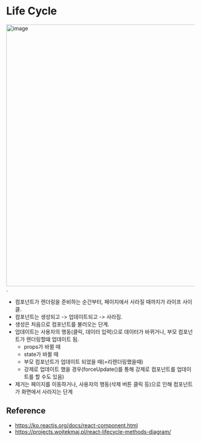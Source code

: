 # Life Cycle
<img width="699" alt="image" src="https://user-images.githubusercontent.com/84515872/155947190-1e4bbd05-943f-45a1-8483-d09eb594d083.png">.  
- 컴포넌트가 렌더링을 준비하는 순간부터, 페이지에서 사라질 때까지가 라이프 사이클.
- 컴포넌트는 생성되고 -> 업데이트되고 -> 사라짐.  
- 생성은 처음으로 컴포넌트를 불러오는 단계.  
- 업데이트는 사용자의 행동(클릭, 데이터 입력)으로 데이터가 바뀌거나, 부모 컴포넌트가 렌더링할떄 업데이트 됨.  
  - props가 바뀔 때
  - state가 바뀔 때
  - 부모 컴포넌트가 업데이트 되었을 때(=리렌더링했을때)
  - 강제로 업데이트 했을 경우(forceUpdate()를 통해 강제로 컴포넌트를 업데이트를 할 수도 있음)
 - 제거는 페이지를 이동하거나, 사용자의 행동(삭제 버튼 클릭 등)으로 인해 컴포넌트가 화면에서 사라지는 단계

## Reference
- https://ko.reactjs.org/docs/react-component.html
- https://projects.wojtekmaj.pl/react-lifecycle-methods-diagram/
